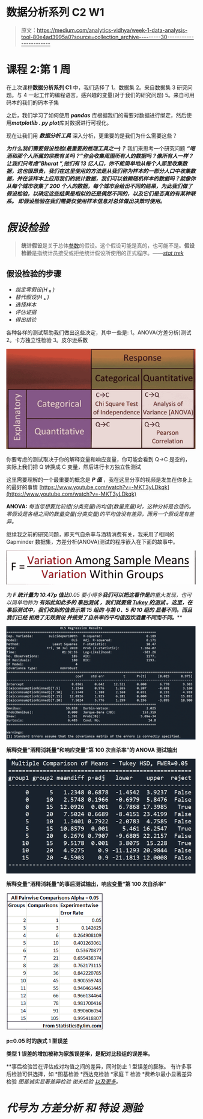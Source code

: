 # 数据分析系列 C2 W1

> 原文：<https://medium.com/analytics-vidhya/week-1-data-analysis-tool-80e4ad3995a0?source=collection_archive---------30----------------------->

# 课程 2:第 1 周

在上次课程**数据分析系列 C1** 中，我们选择了
1。数据集
2。来自数据集
3 研究问题。与
4 一起工作的编程语言。感兴趣的变量(对于我们的研究问题)
5。来自可用码本的我们的码本子集

之后，我们学习了如何使用 ***pandas*** 库根据我们的需要对数据进行绑定，然后使用***matplotlib . py plot***库对数据进行可视化。

现在让我们用 ***数据分析工具*** 深入分析，更重要的是我们为什么需要这些？

***为什么我们需要假设检验(最重要的推理工具之一)？***
我们来思考一个研究问题 ***“喝酒和那个人所属的宗教有关吗？”你会收集周围所有人的数据吗？像所有人一样？让我们只考虑“Bharat ”,他们有 13 亿人口，你不能简单地从每个人那里收集数据，这也很昂贵，我们在这里使用的方法是从我们称为样本的一部分人口中收集数据，并在该样本上应用我们的统计数据，我们可以依赖随机样本的数据吗？就像你从每个城市收集了 200 个人的数据，每个城市会给出不同的结果，为此我们做了假设检验，以确定这些结果是相似的还是偶然不同的，以及它们是否真的有某种联系。 ***即假设检验在我们需要仅使用样本信息对总体做出决策时使用。******

# ***假设检验***

> **统计假设**是关于总体[参数](https://stattrek.com/Help/Glossary.aspx?Target=Parameter)的假设。这个假设可能是真的，也可能不是。**假设检验**是指统计员接受或拒绝统计假设所使用的正式程序。*——*[*stat trek*](https://stattrek.com/hypothesis-test/hypothesis-testing.aspx)

## **假设检验的步骤**

*   *指定零假设(H* ₀ *)*
*   *替代假设(H* ₐ *)*
*   *选择样本*
*   *评估证据*
*   *得出结论*

各种各样的测试帮助我们做出这些决定，其中一些是:
1。ANOVA(方差分析)测试
2。卡方独立性检验
3。皮尔逊系数

![](img/b7f965321b6f531e1b044da1a9685354.png)

你要考虑的测试取决于你的解释变量和响应变量，你可能会看到 Q->C 是空的，实际上我们把 Q 转换成 C 变量，然后进行卡方独立性测试

这里需要理解的一个最重要的概念是 ***P 值*** ，我在这里分享的视频是发生在你身上的最好的事情
[https://www.youtube.com/watch?v=-MKT3yLDkqk](https://www.youtube.com/watch?v=-MKT3yLDkqk)

**ANOVA:**
*每当您想要比较组(分类变量)的均值(数量变量)时，这种分析是合适的。零假设是各组之间的数量变量(分类变量)的平均值没有差异，而另一个假设是有差异。*

继续我之前的研究问题，即天气自杀率与酒精消费有关，我采用了相同的 Gapminder 数据集，方差分析(ANOVA)测试的程序嵌入在下面的故事中。

![](img/b23bec0cc136aa71f99abd124d3adaa1.png)

*为* ***F 统计量为 10.47*******p 值比***0.05 要小得多******我们可以把这看作是***的重大发现，也可以简单地称为* ***有如此如此多的* [*事后测试*](https://www.statisticshowto.com/post-hoc/#:~:text=Post%2DHoc%20Tests,Bonferroni%20Procedure) *，我们就要做* [*Tukey 的测试*](https://www.statisticshowto.com/studentized-range-distribution/) *。这里，在事后测试中，我们收到的值表示第 15 组的* ***与第 0、5 和 10 组的*** *显著不同。而且我们已经* ***拒绝了无效假设*** *并接受了自杀率的平均值因饮酒量不同而不同。******

**![](img/9ea948bbe85f678ab4fdda5b0c366a66.png)**

**解释变量“酒精消耗量”和响应变量“第 100 次自杀率”的 ANOVA 测试输出**

**![](img/a4da885bf787d11120def7df6ace8b8a.png)**

**解释变量“酒精消耗量”的事后测试输出，响应变量“第 100 次自杀率”**

**![](img/73a9741edfdbd0778770f3622f177524.png)**

**p=0.05 时的族式 1 型误差**

**类型 1 误差的增加被称为家族误差率，是配对比较组的误差率。**

**事后检验旨在评估成对均值之间的差异，同时防止 1 型误差的膨胀。
有许多事后检验可供选择，如
*图基检验
*西达克检验
*家庭 T 检验
*费希尔最小显著差异检验
*图基诚实显著差异检验
*谢夫检验
[以及更多](https://statisticsbyjim.com/anova/post-hoc-tests-anova/#:~:text=Post%20hoc%20tests%20are%20an,pairs%20of%20means%20are%20significant.)。**

# ***代号为* ***方差分析*** *和* ***特设*** *测验***